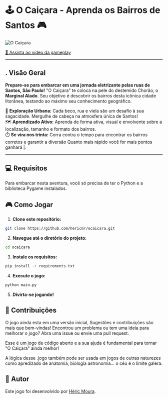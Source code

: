 # 🕹️ O Caiçara - Aprenda os Bairros de Santos 🎮

![O Caiçara](https://github.com/hericmr/ocaicara/blob/main/screenplay.png?raw=true)

[🎥 Assista ao vídeo da gameplay](https://youtu.be/MtoaXkZIpLQ)

---

## .  Visão Geral

**Prepare-se para embarcar em uma jornada eletrizante pelas ruas de Santos, São Paulo!** "O Caiçara" te coloca na pele do destemido Chorão, o **Marginal Alado**. Seu objetivo é descobrir os bairros desta icônica cidade litorânea, testando ao máximo seu conhecimento geográfico.

🌆 **Exploração Urbana:** Cada beco, rua e viela são um desafio à sua sagacidade. Mergulhe de cabeça na atmosfera única de Santos!  
🗺️ **Aprendizado Ativo:** Aprenda de forma ativa, visual e envolvente sobre a localização, tamanho e formato dos bairros.  
⏱️ **Se vira nos trinta:** Corra contra o tempo para encontrar os bairros corretos e garantir a diversão Quanto mais rápido você for mais pontos ganhará  |.

---

## 💻 Requisitos

Para embarcar nesta aventura, você só precisa de ter o Python e a biblioteca Pygame instalados.


## 🎮 Como Jogar

1. **Clone este repositório:**

```bash
git clone https://github.com/hericmr/ocaicara.git
```

2. **Navegue até o diretório do projeto:**

```bash
cd ocaicara
```

3. **Instale os requisitos:**

```bash
pip install -r requirements.txt
```

4. **Execute o jogo:**

```bash
python main.py
```

5. **Divirta-se jogando!**

## 🤝 Contribuições

O jogo ainda esta em uma versão inicial, Sugestões e contribuições são mais que bem-vindas! Encontrou um problema ou tem uma ideia para melhorar o jogo? Abra uma issue ou envie uma pull request. 

Esse é um jogo de código aberto e a sua ajuda é fundamental para tornar "O Caiçara" ainda melhor!

A lógica desse  .jogo também pode ser usada em jogos de outras naturezes como apredizado de anatomia, biologia astronomia... o céu é o limite galera.

## 👤 Autor

Este jogo foi desenvolvido por [Héric Moura](https://github.com/hericmr).

